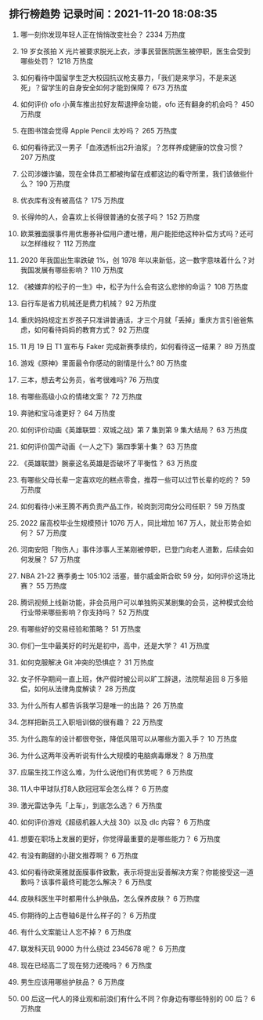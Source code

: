 
## 排行榜趋势 记录时间：2021-11-20 18:08:35
  
  1. 哪一刻你发现年轻人正在悄悄改变社会？ 2334 万热度
    
  2. 19 岁女孩拍 X 光片被要求脱光上衣，涉事民营医院医生被停职，医生会受到哪些处罚？ 1218 万热度
    
  3. 如何看待中国留学生芝大校园抗议枪支暴力，「我们是来学习，不是来送死」？留学生的自身安全如何才能到保障？ 673 万热度
    
  4. 如何评价 ofo 小黄车推出拉好友帮退押金功能，ofo 还有翻身的机会吗？ 450 万热度
    
  5. 在图书馆会觉得 Apple Pencil 太吵吗？ 265 万热度
    
  6. 如何看待武汉一男子「血液透析出2升油浆」？怎样养成健康的饮食习惯？ 207 万热度
    
  7. 公司涉嫌诈骗，现在全体员工都被拘留在成都这边的看守所里，我们该做些什么？ 190 万热度
    
  8. 优衣库有没有被高估？ 175 万热度
    
  9. 长得帅的人，会喜欢上长得很普通的女孩子吗？ 152 万热度
    
  10. 欧莱雅面膜事件用优惠券补偿用户遭吐槽，用户能拒绝这种补偿方式吗？还可以怎样维权？ 112 万热度
    
  11. 2020 年我国出生率跌破 1%，创 1978 年以来新低，这一数字意味着什么？对我国发展有哪些影响？ 110 万热度
    
  12. 《被嫌弃的松子的一生》中，松子为什么会有这么悲惨的命运？ 108 万热度
    
  13. 自行车是省力机械还是费力机械？ 92 万热度
    
  14. 重庆妈妈规定五岁孩子只准讲普通话，才三个月就「丢掉」重庆方言引爸爸焦虑，如何看待妈妈的教育方式？ 92 万热度
    
  15. 11 月 19 日 T1 宣布与 Faker 完成新赛季续约，如何看待这一结果？ 89 万热度
    
  16. 游戏《原神》里面最令你感动的剧情是什么? 80 万热度
    
  17. 三本，想去考公务员，省考很难吗? 76 万热度
    
  18. 有哪些高级小众的情绪文案？ 72 万热度
    
  19. 奔驰和宝马谁更好？ 64 万热度
    
  20. 如何评价动画《英雄联盟：双城之战》第 7 集到第 9 集大结局？ 63 万热度
    
  21. 如何评价国产动画《一人之下》第四季第十集？ 63 万热度
    
  22. 《英雄联盟》腕豪这名英雄是否破坏了平衡性？ 63 万热度
    
  23. 有哪些父母长辈一定喜欢吃的糕点零食，推荐一些可以过节长辈的吃的？ 59 万热度
    
  24. 如何看待小米王腾不再负责产品工作，轮岗到河南分公司任职？ 59 万热度
    
  25. 2022 届高校毕业生规模预计 1076 万人，同比增加 167 万人，就业形势会如何？ 57 万热度
    
  26. 河南安阳「狗伤人」事件涉事人王某刚被停职，已登门向老人道歉，后续会如何发展？ 57 万热度
    
  27. NBA 21-22 赛季勇士 105:102 活塞，普尔威金斯合砍 59 分，如何评价这场比赛？ 55 万热度
    
  28. 腾讯视频上线新功能，非会员用户可以单独购买某剧集的会员，这种模式会给行业带来哪些影响？你支持吗？ 52 万热度
    
  29. 有哪些好的交易经验和策略？ 51 万热度
    
  30. 你们一生中最美好的时光是初中，高中，还是大学？ 41 万热度
    
  31. 如何克服解决 Git 冲突的恐惧症？ 31 万热度
    
  32. 女子怀孕期间一直上班，休产假时被公司以旷工辞退，法院帮追回 8 万多赔偿，如何从法律角度解读？ 28 万热度
    
  33. 为什么所有人都告诉我学习是唯一的出路？ 26 万热度
    
  34. 怎样把新员工入职培训做的很有趣？ 22 万热度
    
  35. 为什么跑车的设计都很夸张，降低风阻可以从哪些方面入手？ 10 万热度
    
  36. 为什么这两年没再听说有什么大规模的电脑病毒爆发？ 8 万热度
    
  37. 应届生找工作这么难，为什么说他们有优势呢？ 6 万热度
    
  38. 11人中甲球队打8人欧冠冠军会怎么样？ 6 万热度
    
  39. 激光雷达争先「上车」，到底怎么选？ 6 万热度
    
  40. 如何评价游戏《超级机器人大战 30》以及 dlc 内容？ 6 万热度
    
  41. 想要在职场上发展的更好，你觉得最重要的是哪些能力？ 6 万热度
    
  42. 有没有齁甜的小甜文推荐啊？ 6 万热度
    
  43. 如何看待欧莱雅就面膜事件致歉，表示将提出妥善解决方案？你能接受这一道歉吗？该事件最终可能怎么解决？ 6 万热度
    
  44. 皮肤科医生平时都用什么护肤品，怎么保养皮肤？ 6 万热度
    
  45. 你期待的上古卷轴6是什么样子的？ 6 万热度
    
  46. 有什么文案能让人忘不掉？ 6 万热度
    
  47. 联发科天玑 9000 为什么绕过 2345678 呢？ 6 万热度
    
  48. 现在已经高二了现在努力还晚吗？ 6 万热度
    
  49. 男生应该用哪些护肤品？ 6 万热度
    
  50. 00 后这一代人的择业观和前浪们有什么不同？你身边有哪些特别的 00 后？ 6 万热度
    
